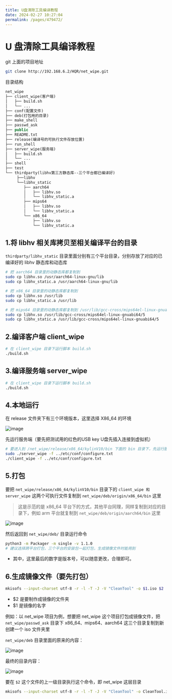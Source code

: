 ```yaml
---
title: U盘清除工具编译教程
date: 2024-02-27 10:27:04
permalink: /pages/479472/
---
```

# U 盘清除工具编译教程

git 上面的项目地址

```bash
git clone http://192.168.6.2/HQR/net_wipe.git
```

目录结构

```pascal
net_wipe
├── client_wipe(客户端)
│	├── build.sh
│	└── ...
├── conf(配置文件)
├── deb(打包用的目录)
├── make_shell
├── passwd_ask
├── public
├── README.txt
├── release(编译号的可执行文件存放位置)
├── run_shell
├── server_wipe(服务端)
│	├── build.sh
│	└── ...
├── shell
├── test
└──	thirdparty(libhv第三方静态库--三个平台都已编译好)
	 ├──libhv
	 └──libhv_static
        ├── aarch64
        │   ├── libhv.so
        │   └── libhv_static.a
        ├── mips64
        │   ├── libhv.so
        │   └── libhv_static.a
        └── x86_64
            ├── libhv.so
            └── libhv_static.a
```

## 1.将 libhv 相关库拷贝至相关编译平台的目录

`thirdparty/libhv_static` 目录里面分别有三个平台目录，分别存放了对应的已编译好的 libhv 静态库和动态库

```bash
# 把 aarch64 目录里的动静态库都复制到 
sudo cp libhv.so /usr/aarch64-linux-gnu/lib
sudo cp libhv_static.a /usr/aarch64-linux-gnu/lib

# 把 x86_64 目录里的动静态库都复制到 
sudo cp libhv.so /usr/lib
sudo cp libhv_static.a /usr/lib

# 把 mips64 目录里的动静态库都复制到 /usr/lib/gcc-cross/mips64el-linux-gnuabi64/5 目录里
sudo cp libhv.so /usr/lib/gcc-cross/mips64el-linux-gnuabi64/5
sudo cp libhv_static.a /usr/lib/gcc-cross/mips64el-linux-gnuabi64/5
```

## 2.编译客户端 client_wipe

```bash
# 在 client_wipe 目录下运行脚本 build.sh
./build.sh
```

## 3.编译服务端 server_wipe

```bash
# 在 client_wipe 目录下运行脚本 build.sh
./build.sh
```

## 4.本地运行

在 release 文件夹下有三个环境版本，这里选择 X86_64 的环境

![image](https://jsd.cdn.zzko.cn/gh/xiaose-code/picx-images-hosting@master/img/image.1zi078tsq8.png)

先运行服务端（要先把测试用的红色的USB key U盘先插入连接到虚拟机）

```bash
# 要进入到 /net_wipe/release/x86_64/kylinV10/bin 下面的 bin 目录下，先运行服务端，在另起一个标签页运行客户端。
sudo ./server_wipe -f ../etc/conf/configure.txt
./client_wipe -f ../etc/conf/configure.txt
```

## 5.打包

要把 `net_wipe/release/x86_64/kylinV10/bin` 目录下的 `client_wipe 和 server_wipe` 这两个可执行文件复制到 `net_wipe/deb/origin/x86_64/bin` 这里

> 这是示范的是 x86_64 平台下的方式，其他平台同理，同样复制到对应的目录下，例如 arm 平台就复制到 `net_wipe/deb/origin/aarch64/bin` 这里

![image](https://jsd.cdn.zzko.cn/gh/xiaose-code/picx-images-hosting@master/img/image.1ov6e3mf0d.webp)

然后返回到 `net_wipe/deb/` 目录运行命令

```bash
python3 -m Packager -m single -v 1.1.0
# 建议选择跨平台打包，三个平台的安装包一起打包，生成镜像文件时能用到
```

- 其中，这里最后的数字是版本号，可以随意更改，合理即可。

## 6.生成镜像文件（要先打包）

```bash
mkisofs --input-charset utf-8 -r -l -T -J -V "CleanTool" -o $1.iso $2
```

- $2 是要制作成镜像的文件夹
- $1 是镜像的名字

例如：以 net_wipe 项目为例，想要把 net_wipe 这个项目打包成镜像文件，把 `net_wipe/passwd_ask` 目录下 x86_64、mips64、aarch64 这三个目录复制到新创建一个 iso 文件夹里

`net_wipe/deb` 目录里面的原来的内容：

![image](https://jsd.cdn.zzko.cn/gh/xiaose-code/picx-images-hosting@master/img/image.2krnv03wr1.webp)

最终的目录内容：

![image](https://jsd.cdn.zzko.cn/gh/xiaose-code/picx-images-hosting@master/img/image.4ckmpweg2c.webp)

要在 `$2` 这个文件的上一级目录执行这个命令，即 net_wipe 这层目录

```bash
mkisofs --input-charset utf-8 -r -l -T -J -V "CleanTool" -o CleanTool.iso deb
```
